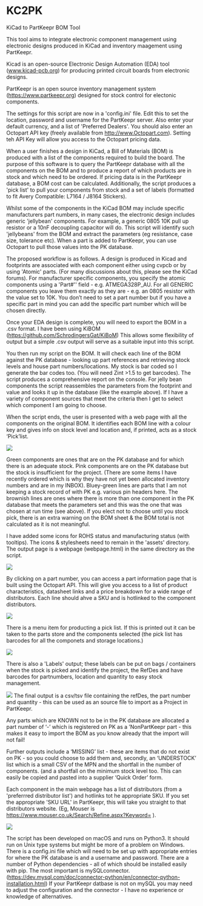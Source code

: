 # KC2PK
KiCad to PartKeepr BOM Tool

This tool aims to integrate electronic component management using electronic designs produced in KiCad and inventory maagement using PartKeepr.

Kicad is an open-source Electronic Design Automation (EDA) tool (www.kicad-pcb.org) for producing printed circuit boards from electronic designs.

PartKeepr is an open source inventory management system (https://www.partkeepr.org) designed for stock control for electonic components.

The settings for this script are now in a 'config.ini' file. Edit this to set the location, password and username for the PartKeepr server. Also enter your default currency, and a list of 'Preferred Dealers'. You should also enter an Octopart API key (freely available from http://www.Octopart.com). Setting teh API Key will allow you access to the Octopart pricing data.

When a user finishes a design in KiCad, a Bill of Materials (BOM) is produced with a list of the components required to build the board. The purpose of this software is to query the PartKeepr database with all the components on the BOM and to produce a report of which products are in stock and which need to be ordered. If pricing data is in the PartKeepr database, a BOM cost can be calculated. Additionally, the script produces a 'pick list' to pull your components from stock and a set of labels (formatted to fit Avery Compatible: L7164 / J8164 Stickers).

Whilst some of the components in the KiCad BOM may include specific manufacturers part numbers, in many cases, the electronic design includes generic 'jellybean' components. For example, a generic 0805 10K pull up resistor or a 10nF decoupling capacitor will do. This script will identify such 'jellybeans' from the BOM and extract the parameters (eg resistance, case size, tolerance etc). When a part is added to PartKeepr, you can use Octopart to pull those values into the PK database.

The proposed workflow is as follows. A design is produced in Kicad and footprints are associated with each component either using cvpcb or by using 'Atomic' parts. (For many discussions about this, please see the KiCad forums). For manufacturer specific components, you specify the atomic components using a 'Part#'' field - e.g. ATMEGA328P_AU. For all GENERIC components you leave them exactly as they are - e.g. an 0805 resistor with the value set to 10K. You don’t need to set a part number but if you have a specific part in mind you can add the specific part number which will be chosen directly.

Once your EDA design is complete, you will need to export the BOM in a .csv format. I have been using KiBOM (https://github.com/SchrodingersGat/KiBoM) This allows some flexibility of output but a simple .csv output will serve as a suitable input into this script.

You then run my script on the BOM. It will check each line of the BOM against the PK database - looking up part references and retrieving stock levels and house part numbers/locations. My stock is bar coded so I generate the bar codes too. (You will need Zint >1.5 to get barcodes). The script produces a comprehensive report on the console. For jelly bean components the script reassembles the parameters from the footprint and value and looks it up in the database (like the example above). If I have a variety of component sources that meet the criteria then I get to select which component I am going to choose.

When the script ends, the user is presented with a web page with all the components on the original BOM. It identifies each BOM line with a colour key and gives info on stock level and location and, if printed, acts as a stock ‘Pick’list.

![](screenshots/web.png)

Green components are ones that are on the PK database and for which there is an adequate stock. Pink components are on the PK database but the stock is insufficient for the project. (There are some items I have recently ordered which is why they have not yet been allocated inventory numbers and are in my INBOX). Bluey-green lines are parts that I am not keeping a stock record of with PK e.g.	 various pin headers here.
The brownish lines are ones where there is more than one component in the PK database that meets the parameters set and this was the one that was chosen at run time (see above). If you elect not to choose until you stock pick, there is an extra warning on the BOM sheet & the BOM total is not calculated as it is not meaningful.

I have added some icons for ROHS status and manufacturing status (with tooltips). The icons & stylesheets need to remain in the 'assets' directory. The output page is a webpage (webpage.html) in the same directory as the script.

![](web1.png)

By clicking on a part number, you can access a part information page that is built using the Octopart API. This will give you access to a list of product characteristics, datasheet links and a price breakdown for a wide range of distributors. Each line should ahve a SKU and is hotlinked to the component distributors.

![](octo.png)

There is a menu item for producting a pick list. If this is printed out it can be taken to the parts store and the components selected (the pick list has barcodes for all the componets and storage locations.)

![](pickList.png)

 There is also a 'Labels' output; these labels can be put on bags / containers when the stock is picked and identify the project, the RefDes and have barcodes for partnumbers, location and quantity to easy stock management.

![](labels.png)
The final output is a csv/tsv file containing the refDes, the part number and quantity - this can be used as an source file to import as a Project in PartKeepr.

Any parts which are KNOWN not to be in the PK database are allocated a part number of ‘-’ which is registered on PK as a ’NonPartKeepr part - this makes it easy to import the BOM as you know already that the import will not fail!

Further outputs include a ‘MISSING’ list - these are items that do not exist on PK - so you could choose to add them and, secondly, an ‘UNDERSTOCK’ list which is a small CSV of the MPN and the shortfall in the number of components. (and a shortfall on the minimum stock level too. This can easily be copied and pasted into a supplier ‘Quick Order’ form.

Each component in the main webpage has a list of distributors (from a 'preferrred distributor list') and hotlinks tot he appropriate SKU. If you set the appropriate 'SKU URL' in PartKeepr, this will take you straight to that distributors website. (Eg, Mouser is https://www.mouser.co.uk/Search/Refine.aspx?Keyword= ).

![](Farnell.png)

The script has been developed on macOS and runs on Python3. It should run on Unix type systems but might be more of a problem on Windows. There is a config.ini file which will need to be set up with appropriate entries for where the PK database is and a username and password. There are a number of Python dependencies - all of which should be installed easily with pip. The most important is mySQLconnector. (https://dev.mysql.com/doc/connector-python/en/connector-python-installation.html) If your PartKeepr datbase is not on mySQL you may need to adjust the configuration and the connector - I have no experience or knowledge of alternatives.
